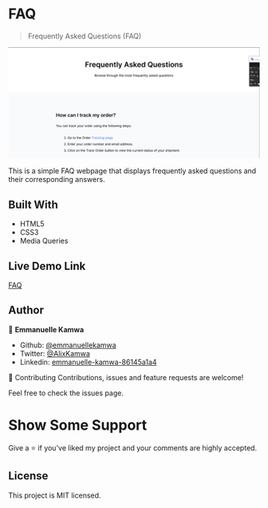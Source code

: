 # FAQ

> Frequently Asked Questions (FAQ)

![screenshot](./image/faq.png)

This is a simple FAQ webpage that displays frequently asked questions and their corresponding answers.

## Built With
- HTML5
- CSS3
- Media Queries

## Live Demo Link 
[FAQ](https://faq-psi-two.vercel.app/)

## Author 

👤 **Emmanuelle Kamwa**

-   Github: [@emmanuellekamwa](https://github.com/emmanuellekamwa)
-   Twitter: [@AlixKamwa](https://twitter.com/AlixKamwa)
-   Linkedin: [emmanuelle-kamwa-86145a1a4](https://www.linkedin.com/in/emmanuelle-kamwa-86145a1a4/)

🤝 Contributing
Contributions, issues and feature requests are welcome!

Feel free to check the issues page.

# Show Some Support

Give a ⭐ if you've liked my project and your comments are highly accepted.

## License

This project is MIT licensed.